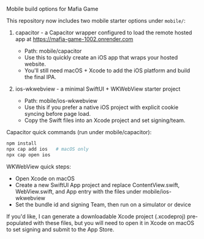 Mobile build options for Mafia Game

This repository now includes two mobile starter options under `mobile/`:

1) capacitor - a Capacitor wrapper configured to load the remote hosted app at https://mafia-game-1002.onrender.com
   - Path: mobile/capacitor
   - Use this to quickly create an iOS app that wraps your hosted website.
   - You'll still need macOS + Xcode to add the iOS platform and build the final IPA.

2) ios-wkwebview - a minimal SwiftUI + WKWebView starter project
   - Path: mobile/ios-wkwebview
   - Use this if you prefer a native iOS project with explicit cookie syncing before page load.
   - Copy the Swift files into an Xcode project and set signing/team.

Capacitor quick commands (run under mobile/capacitor):

```bash
npm install
npx cap add ios   # macOS only
npx cap open ios
```

WKWebView quick steps:
- Open Xcode on macOS
- Create a new SwiftUI App project and replace ContentView.swift, WebView.swift, and App entry with the files under mobile/ios-wkwebview
- Set the bundle id and signing Team, then run on a simulator or device

If you'd like, I can generate a downloadable Xcode project (.xcodeproj) pre-populated with these files, but you will need to open it in Xcode on macOS to set signing and submit to the App Store.
